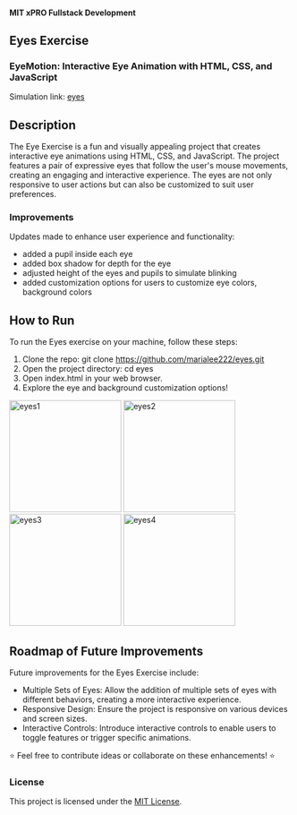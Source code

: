 #### MIT xPRO Fullstack Development
## Eyes Exercise
### EyeMotion: Interactive Eye Animation with HTML, CSS, and JavaScript
Simulation link: [eyes](https://marialee222.github.io/eyes/)

## Description
The Eye Exercise is a fun and visually appealing project that creates interactive eye animations using HTML, CSS, and JavaScript. The project features a pair of expressive eyes that follow the user's mouse movements, creating an engaging and interactive experience.  The eyes are not only responsive to user actions but can also be customized to suit user preferences.

### Improvements
Updates made to enhance user experience and functionality:
 - added a pupil inside each eye
 - added box shadow for depth for the eye
 - adjusted height of the eyes and pupils to simulate blinking
 - added customization options for users to customize eye colors, background colors

## How to Run
To run the Eyes exercise on your machine, follow these steps:
1. Clone the repo: git clone https://github.com/marialee222/eyes.git
2. Open the project directory: cd eyes
3. Open index.html in your web browser. 
4. Explore the eye and background customization options!

<img width="200" alt="eyes1" src="https://github.com/marialee222/eyes/assets/150623001/83f619df-5425-4db8-810f-c908bc714526">
<img width="200" alt="eyes2" src="https://github.com/marialee222/eyes/assets/150623001/090a89b4-5f4a-4e7b-9798-f23c15c9b48b">
<img width="200" alt="eyes3" src="https://github.com/marialee222/eyes/assets/150623001/e77e1021-5b84-42ea-b7a0-a41f7965d16e">
<img width="200" alt="eyes4" src="https://github.com/marialee222/eyes/assets/150623001/3eae7356-039d-4a33-9cab-0c15687b6020">
	
## Roadmap of Future Improvements
Future improvements for the Eyes Exercise include:
 - Multiple Sets of Eyes: Allow the addition of multiple sets of eyes with different behaviors, creating a more interactive experience.
 - Responsive Design: Ensure the project is responsive on various devices and screen sizes.
 - Interactive Controls: Introduce interactive controls to enable users to toggle features or trigger specific animations.

:star: Feel free to contribute ideas or collaborate on these enhancements! :star:

### License
This project is licensed under the [MIT License](https://opensource.org/licenses/MIT).

